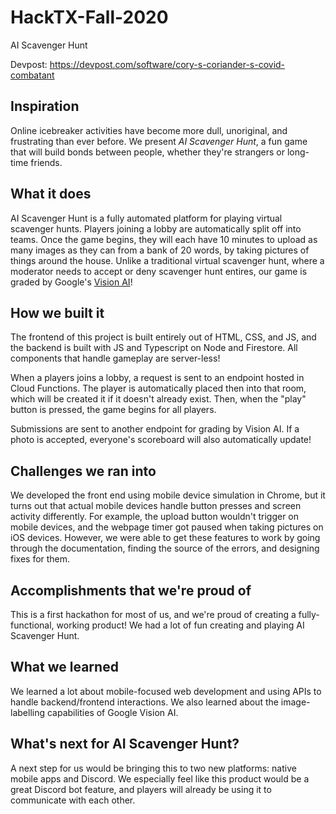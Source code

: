 # HackTX-Fall-2020
AI Scavenger Hunt

Devpost: https://devpost.com/software/cory-s-coriander-s-covid-combatant

## Inspiration
Online icebreaker activities have become more dull, unoriginal, and frustrating than ever before. We present *AI Scavenger Hunt*, a fun game that will build bonds between people, whether they're strangers or long-time friends. 

## What it does
AI Scavenger Hunt is a fully automated platform for playing virtual scavenger hunts. Players joining a lobby are automatically split off into teams. Once the game begins, they will each have 10 minutes to upload as many images as they can from a bank of 20 words, by taking pictures of things around the house. Unlike a traditional virtual scavenger hunt, where a moderator needs to accept or deny scavenger hunt entires, our game is graded by Google's [Vision AI](https://cloud.google.com/vision)!

## How we built it
The frontend of this project is built entirely out of HTML, CSS, and JS, and the backend is built with JS and Typescript on Node and Firestore. All components that handle gameplay are server-less! 

When a players joins a lobby, a request is sent to an endpoint hosted in Cloud Functions. The player is automatically placed then into that room, which will be created it if it doesn't already exist. Then, when the "play" button is pressed, the game begins for all players. 

Submissions are sent to another endpoint for grading by Vision AI. If a photo is accepted, everyone's scoreboard will also automatically update! 

## Challenges we ran into
We developed the front end using mobile device simulation in Chrome, but it turns out that actual mobile devices handle button presses and screen activity differently. For example, the upload button wouldn't trigger on mobile devices, and the webpage timer got paused when taking pictures on iOS devices. However, we were able to get these features to work by going through the documentation, finding the source of the errors, and designing fixes for them. 

## Accomplishments that we're proud of
This is a first hackathon for most of us, and we're proud of creating a fully-functional, working product! We had a lot of fun creating and playing AI Scavenger Hunt. 

## What we learned
We learned a lot about mobile-focused web development and using APIs to handle backend/frontend interactions. We also learned about the image-labelling capabilities of Google Vision AI.

## What's next for AI Scavenger Hunt?
A next step for us would be bringing this to two new platforms: native mobile apps and Discord. We especially feel like this product would be a great Discord bot feature, and players will already be using it to communicate with each other. 
